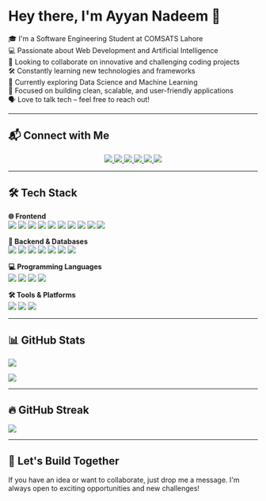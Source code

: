 # Hey there, I'm Ayyan Nadeem 👋

🎓 I'm a Software Engineering Student at COMSATS Lahore  
💻 Passionate about Web Development and Artificial Intelligence  
🤝 Looking to collaborate on innovative and challenging coding projects  
🛠️ Constantly learning new technologies and frameworks  
🌱 Currently exploring Data Science and Machine Learning  
🎯 Focused on building clean, scalable, and user-friendly applications  
🗣️ Love to talk tech – feel free to reach out!

---

## 📬 Connect with Me
<p align="center">
  <a href="mailto:ayyan137a@gmail.com">
    <img src="https://img.shields.io/badge/Email-D14836?style=flat&logo=gmail&logoColor=white"/>
  </a>
  <a href="https://www.linkedin.com/in/ayyan-nadeem-a1bb9795/">
    <img src="https://img.shields.io/badge/LinkedIn-0077B5?style=flat&logo=linkedin&logoColor=white"/>
  </a>
  <a href="https://ayyan-nadeem.netlify.app/">
    <img src="https://img.shields.io/badge/Portfolio-000000?style=flat&logo=html5&logoColor=white"/>
  </a>
  <a href="https://github.com/AyyanNadeem01">
    <img src="https://img.shields.io/badge/GitHub-181717?style=flat&logo=github&logoColor=white"/>
  </a>
  <a href="https://www.facebook.com/OfficialAyyanNadeem/">
    <img src="https://img.shields.io/badge/Facebook-1877F2?style=flat&logo=facebook&logoColor=white"/>
  </a>
  <a href="https://wa.me/923174259244">
    <img src="https://img.shields.io/badge/WhatsApp-25D366?style=flat&logo=whatsapp&logoColor=white"/>
  </a>
</p>

---

## 🛠️ Tech Stack

**🌐 Frontend**  
<img src="https://img.shields.io/badge/-HTML5-E34F26?style=flat&logo=html5&logoColor=white"/>
<img src="https://img.shields.io/badge/-CSS3-1572B6?style=flat&logo=css3"/>
<img src="https://img.shields.io/badge/-JavaScript-F7DF1E?style=flat&logo=javascript&logoColor=black"/>
<img src="https://img.shields.io/badge/-React-61DAFB?style=flat&logo=react"/>
<img src="https://img.shields.io/badge/-Axios-5A29E4?style=flat&logo=axios&logoColor=white"/>
<img src="https://img.shields.io/badge/-Bootstrap-563D7C?style=flat&logo=bootstrap"/>
<img src="https://img.shields.io/badge/-TailwindCSS-06B6D4?style=flat&logo=tailwind-css"/>
<img src="https://img.shields.io/badge/-DaisyUI-5A0EF8?style=flat&logo=daisyui&logoColor=white"/>
<img src="https://img.shields.io/badge/-jQuery-0769AD?style=flat&logo=jquery"/>
<img src="https://img.shields.io/badge/-Zustand-4433FF?style=flat&logo=zustand&logoColor=white"/>

**🧠 Backend & Databases**  
<img src="https://img.shields.io/badge/-Node.js-339933?style=flat&logo=node.js"/>
<img src="https://img.shields.io/badge/-Express.js-000000?style=flat&logo=express"/>
<img src="https://img.shields.io/badge/-MongoDB-47A248?style=flat&logo=mongodb"/>
<img src="https://img.shields.io/badge/-SQL%20Server-CC2927?style=flat&logo=microsoft-sql-server"/>
<img src="https://img.shields.io/badge/-RESTful%20APIs-FF6F00?style=flat&logo=api&logoColor=white"/>
<img src="https://img.shields.io/badge/-Nodemailer-009688?style=flat&logo=gmail&logoColor=white"/>
<img src="https://img.shields.io/badge/-Twilio-F22F46?style=flat&logo=twilio&logoColor=white"/>

**💻 Programming Languages**  
<img src="https://img.shields.io/badge/-Python-3776AB?style=flat&logo=python"/>
<img src="https://img.shields.io/badge/-Java-007396?style=flat&logo=java"/>
<img src="https://img.shields.io/badge/-C-00599C?style=flat&logo=c"/>
<img src="https://img.shields.io/badge/-C++-00599C?style=flat&logo=c%2B%2B"/>

**🛠 Tools & Platforms**  
<img src="https://img.shields.io/badge/-Git-F05032?style=flat&logo=git"/>
<img src="https://img.shields.io/badge/-GitHub-181717?style=flat&logo=github"/>
<img src="https://img.shields.io/badge/-VS%20Code-007ACC?style=flat&logo=visual-studio-code"/>

---

## 📊 GitHub Stats

<p>
  <img src="https://github-readme-stats.vercel.app/api?username=AyyanNadeem01&show_icons=true&theme=radical"/>
</p>

<p>
  <img src="https://github-readme-stats.vercel.app/api/top-langs/?username=AyyanNadeem01&layout=compact&theme=radical"/>
</p>

---

## 🔥 GitHub Streak

<p>
  <img src="https://streak-stats.demolab.com/?user=AyyanNadeem01&theme=radical"/>
</p>

---

## 🚀 Let's Build Together

If you have an idea or want to collaborate, just drop me a message. I'm always open to exciting opportunities and new challenges!

